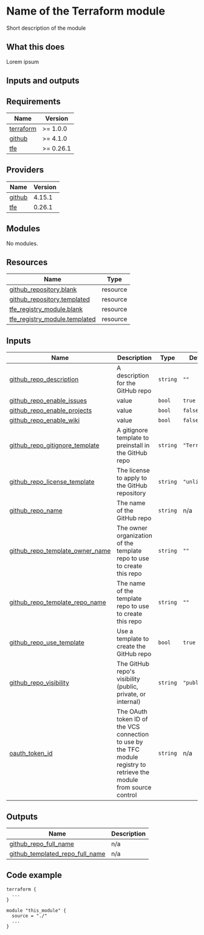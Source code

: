 # Name of the Terraform module

Short description of the module

## What this does

Lorem ipsum

## Inputs and outputs

<!--- BEGIN_TF_DOCS --->
## Requirements

| Name | Version |
|------|---------|
| <a name="requirement_terraform"></a> [terraform](#requirement\_terraform) | >= 1.0.0 |
| <a name="requirement_github"></a> [github](#requirement\_github) | >= 4.1.0 |
| <a name="requirement_tfe"></a> [tfe](#requirement\_tfe) | >= 0.26.1 |

## Providers

| Name | Version |
|------|---------|
| <a name="provider_github"></a> [github](#provider\_github) | 4.15.1 |
| <a name="provider_tfe"></a> [tfe](#provider\_tfe) | 0.26.1 |

## Modules

No modules.

## Resources

| Name | Type |
|------|------|
| [github_repository.blank](https://registry.terraform.io/providers/integrations/github/latest/docs/resources/repository) | resource |
| [github_repository.templated](https://registry.terraform.io/providers/integrations/github/latest/docs/resources/repository) | resource |
| [tfe_registry_module.blank](https://registry.terraform.io/providers/hashicorp/tfe/latest/docs/resources/registry_module) | resource |
| [tfe_registry_module.templated](https://registry.terraform.io/providers/hashicorp/tfe/latest/docs/resources/registry_module) | resource |

## Inputs

| Name | Description | Type | Default | Required |
|------|-------------|------|---------|:--------:|
| <a name="input_github_repo_description"></a> [github\_repo\_description](#input\_github\_repo\_description) | A description for the GitHub repo | `string` | `""` | no |
| <a name="input_github_repo_enable_issues"></a> [github\_repo\_enable\_issues](#input\_github\_repo\_enable\_issues) | value | `bool` | `true` | no |
| <a name="input_github_repo_enable_projects"></a> [github\_repo\_enable\_projects](#input\_github\_repo\_enable\_projects) | value | `bool` | `false` | no |
| <a name="input_github_repo_enable_wiki"></a> [github\_repo\_enable\_wiki](#input\_github\_repo\_enable\_wiki) | value | `bool` | `false` | no |
| <a name="input_github_repo_gitignore_template"></a> [github\_repo\_gitignore\_template](#input\_github\_repo\_gitignore\_template) | A gitignore template to preinstall in the GitHub repo | `string` | `"Terraform"` | no |
| <a name="input_github_repo_license_template"></a> [github\_repo\_license\_template](#input\_github\_repo\_license\_template) | The license to apply to the GitHub repository | `string` | `"unlicense"` | no |
| <a name="input_github_repo_name"></a> [github\_repo\_name](#input\_github\_repo\_name) | The name of the GitHub repo | `string` | n/a | yes |
| <a name="input_github_repo_template_owner_name"></a> [github\_repo\_template\_owner\_name](#input\_github\_repo\_template\_owner\_name) | The owner organization of the template repo to use to create this repo | `string` | `""` | no |
| <a name="input_github_repo_template_repo_name"></a> [github\_repo\_template\_repo\_name](#input\_github\_repo\_template\_repo\_name) | The name of the template repo to use to create this repo | `string` | `""` | no |
| <a name="input_github_repo_use_template"></a> [github\_repo\_use\_template](#input\_github\_repo\_use\_template) | Use a template to create the GitHub repo | `bool` | `true` | no |
| <a name="input_github_repo_visibility"></a> [github\_repo\_visibility](#input\_github\_repo\_visibility) | The GitHub repo's visibility (public, private, or internal) | `string` | `"public"` | no |
| <a name="input_oauth_token_id"></a> [oauth\_token\_id](#input\_oauth\_token\_id) | The OAuth token ID of the VCS connection to use by the TFC module registry to retrieve the module from source control | `string` | n/a | yes |

## Outputs

| Name | Description |
|------|-------------|
| <a name="output_github_repo_full_name"></a> [github\_repo\_full\_name](#output\_github\_repo\_full\_name) | n/a |
| <a name="output_github_templated_repo_full_name"></a> [github\_templated\_repo\_full\_name](#output\_github\_templated\_repo\_full\_name) | n/a |

<!--- END_TF_DOCS --->

## Code example

```hcl
terraform {
  ...
}

module "this_module" {
  source = "./"
  ...
}
```